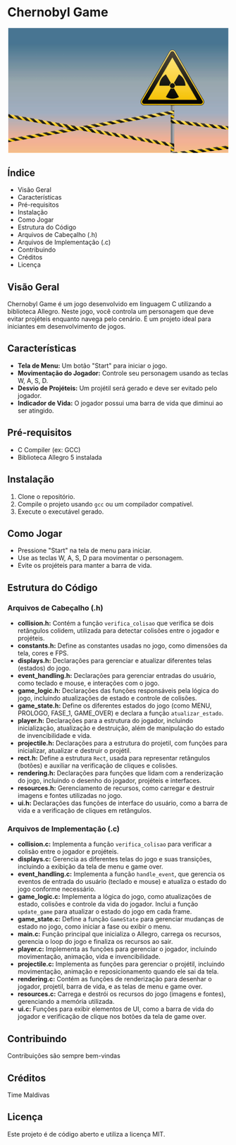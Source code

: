 # Chernobyl Game

![Banner do Jogo](assets/menu.png)

## Índice
- Visão Geral
- Características
- Pré-requisitos
- Instalação
- Como Jogar
- Estrutura do Código
- Arquivos de Cabeçalho (.h)
- Arquivos de Implementação (.c)
- Contribuindo
- Créditos
- Licença

## Visão Geral
Chernobyl Game é um jogo desenvolvido em linguagem C utilizando a biblioteca Allegro. Neste jogo, você controla um personagem que deve evitar projéteis enquanto navega pelo cenário. É um projeto ideal para iniciantes em desenvolvimento de jogos.

## Características
- **Tela de Menu:** Um botão "Start" para iniciar o jogo.
- **Movimentação do Jogador:** Controle seu personagem usando as teclas W, A, S, D.
- **Desvio de Projéteis:** Um projétil será gerado e deve ser evitado pelo jogador.
- **Indicador de Vida:** O jogador possui uma barra de vida que diminui ao ser atingido.

## Pré-requisitos
- C Compiler (ex: GCC)
- Biblioteca Allegro 5 instalada

## Instalação
1. Clone o repositório.
2. Compile o projeto usando `gcc` ou um compilador compatível.
3. Execute o executável gerado.

## Como Jogar
- Pressione "Start" na tela de menu para iniciar.
- Use as teclas W, A, S, D para movimentar o personagem.
- Evite os projéteis para manter a barra de vida.

## Estrutura do Código
### Arquivos de Cabeçalho (.h)
- **collision.h:** Contém a função `verifica_colisao` que verifica se dois retângulos colidem, utilizada para detectar colisões entre o jogador e projéteis.
- **constants.h:** Define as constantes usadas no jogo, como dimensões da tela, cores e FPS.
- **displays.h:** Declarações para gerenciar e atualizar diferentes telas (estados) do jogo.
- **event_handling.h:** Declarações para gerenciar entradas do usuário, como teclado e mouse, e interações com o jogo.
- **game_logic.h:** Declarações das funções responsáveis pela lógica do jogo, incluindo atualizações de estado e controle de colisões.
- **game_state.h:** Define os diferentes estados do jogo (como MENU, PROLOGO, FASE_1, GAME_OVER) e declara a função `atualizar_estado`.
- **player.h:** Declarações para a estrutura do jogador, incluindo inicialização, atualização e destruição, além de manipulação do estado de invencibilidade e vida.
- **projectile.h:** Declarações para a estrutura do projetil, com funções para inicializar, atualizar e destruir o projétil.
- **rect.h:** Define a estrutura `Rect`, usada para representar retângulos (botões) e auxiliar na verificação de cliques e colisões.
- **rendering.h:** Declarações para funções que lidam com a renderização do jogo, incluindo o desenho do jogador, projéteis e interfaces.
- **resources.h:** Gerenciamento de recursos, como carregar e destruir imagens e fontes utilizadas no jogo.
- **ui.h:** Declarações das funções de interface do usuário, como a barra de vida e a verificação de cliques em retângulos.

### Arquivos de Implementação (.c)
- **collision.c:** Implementa a função `verifica_colisao` para verificar a colisão entre o jogador e projéteis.
- **displays.c:** Gerencia as diferentes telas do jogo e suas transições, incluindo a exibição da tela de menu e game over.
- **event_handling.c:** Implementa a função `handle_event`, que gerencia os eventos de entrada do usuário (teclado e mouse) e atualiza o estado do jogo conforme necessário.
- **game_logic.c:** Implementa a lógica do jogo, como atualizações de estado, colisões e controle da vida do jogador. Inclui a função `update_game` para atualizar o estado do jogo em cada frame.
- **game_state.c:** Define a função `GameState` para gerenciar mudanças de estado no jogo, como iniciar a fase ou exibir o menu.
- **main.c:** Função principal que inicializa o Allegro, carrega os recursos, gerencia o loop do jogo e finaliza os recursos ao sair.
- **player.c:** Implementa as funções para gerenciar o jogador, incluindo movimentação, animação, vida e invencibilidade.
- **projectile.c:** Implementa as funções para gerenciar o projétil, incluindo movimentação, animação e reposicionamento quando ele sai da tela.
- **rendering.c:** Contém as funções de renderização para desenhar o jogador, projetil, barra de vida, e as telas de menu e game over.
- **resources.c:** Carrega e destrói os recursos do jogo (imagens e fontes), gerenciando a memória utilizada.
- **ui.c:** Funções para exibir elementos de UI, como a barra de vida do jogador e verificação de clique nos botões da tela de game over.

## Contribuindo
Contribuições são sempre bem-vindas

## Créditos
Time Maldivas

## Licença
Este projeto é de código aberto e utiliza a licença MIT.
